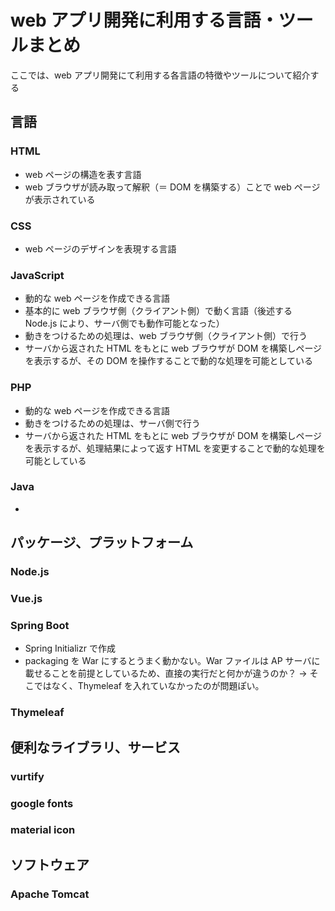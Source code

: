 # web アプリ開発に利用する言語・ツールまとめ

ここでは、web アプリ開発にて利用する各言語の特徴やツールについて紹介する

## 言語

### HTML

- web ページの構造を表す言語
- web ブラウザが読み取って解釈（＝ DOM を構築する）ことで web ページが表示されている

### CSS

- web ページのデザインを表現する言語

### JavaScript

- 動的な web ページを作成できる言語
- 基本的に web ブラウザ側（クライアント側）で動く言語（後述する Node.js により、サーバ側でも動作可能となった）
- 動きをつけるための処理は、web ブラウザ側（クライアント側）で行う
- サーバから返された HTML をもとに web ブラウザが DOM を構築しページを表示するが、その DOM を操作することで動的な処理を可能としている

### PHP

- 動的な web ページを作成できる言語
- 動きをつけるための処理は、サーバ側で行う
- サーバから返された HTML をもとに web ブラウザが DOM を構築しページを表示するが、処理結果によって返す HTML を変更することで動的な処理を可能としている

### Java

-

## パッケージ、プラットフォーム

### Node.js

### Vue.js

### Spring Boot

- Spring Initializr で作成
- packaging を War にするとうまく動かない。War ファイルは AP サーバに載せることを前提としているため、直接の実行だと何かが違うのか？
  → そこではなく、Thymeleaf を入れていなかったのが問題ぽい。

### Thymeleaf

## 便利なライブラリ、サービス

### vurtify

### google fonts

### material icon

## ソフトウェア

### Apache Tomcat
